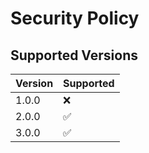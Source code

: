 # Security Policy

## Supported Versions

| Version | Supported          |
| ------- | ------------------ |
| 1.0.0   | :x:                |
| 2.0.0   | :white_check_mark: |
| 3.0.0   | :white_check_mark: |
